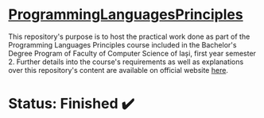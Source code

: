 # [ProgrammingLanguagesPrinciples](https://profs.info.uaic.ro/~arusoaie.andrei/lectures/PLP/2021/Fisa_disciplinei_PLP_en.pdf)

This repository's purpose is to host the practical work done as part of the Programming Languages Principles course included in the Bachelor's Degree Program of Faculty of Computer Science of Iași, first year semester 2. Further details into the course's requirements as well as explanations over this repository's content are available on official website [here](https://profs.info.uaic.ro/~arusoaie.andrei/lectures/PLP/plp.html).

# Status: Finished ✔️

